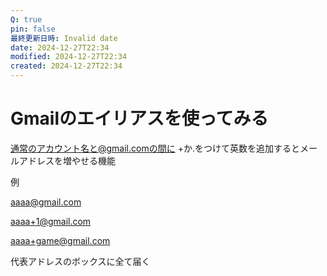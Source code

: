 ```yaml
---
Q: true
pin: false
最終更新日時: Invalid date
date: 2024-12-27T22:34
modified: 2024-12-27T22:34
created: 2024-12-27T22:34
---
```

# Gmailのエイリアスを使ってみる

通常のアカウント名と@gmail.comの間に +か.をつけて英数を追加するとメールアドレスを増やせる機能

例

aaaa@gmail.com

aaaa+1@gmail.com

aaaa+game@gmail.com

代表アドレスのボックスに全て届く
